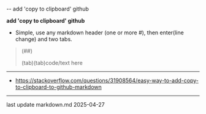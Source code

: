 -- add 'copy to clipboard' github

**add 'copy to clipboard' github**

- Simple, use any markdown header (one or more #), then enter(line change) and two tabs.

>
> (##)
>>
> (tab)(tab)code/text here
>
___
- https://stackoverflow.com/questions/31908564/easy-way-to-add-copy-to-clipboard-to-github-markdown
____

last update markdown.md 2025-04-27
